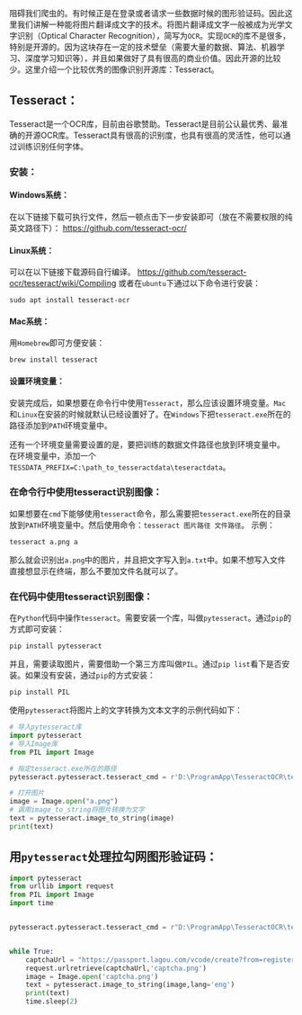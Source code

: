 阻碍我们爬虫的。有时候正是在登录或者请求一些数据时候的图形验证码。因此这里我们讲解一种能将图片翻译成文字的技术。将图片翻译成文字一般被成为光学文字识别（Optical Character Recognition），简写为`OCR`。实现`OCR`的库不是很多，特别是开源的。因为这块存在一定的技术壁垒（需要大量的数据、算法、机器学习、深度学习知识等），并且如果做好了具有很高的商业价值。因此开源的比较少。这里介绍一个比较优秀的图像识别开源库：Tesseract。

## Tesseract：

Tesseract是一个OCR库，目前由谷歌赞助。Tesseract是目前公认最优秀、最准确的开源OCR库。Tesseract具有很高的识别度，也具有很高的灵活性，他可以通过训练识别任何字体。

### 安装：

#### Windows系统：

在以下链接下载可执行文件，然后一顿点击下一步安装即可（放在不需要权限的纯英文路径下）：
<https://github.com/tesseract-ocr/>

#### Linux系统：

可以在以下链接下载源码自行编译。
<https://github.com/tesseract-ocr/tesseract/wiki/Compiling>
或者在`ubuntu`下通过以下命令进行安装：

```shell
sudo apt install tesseract-ocr
```

#### Mac系统：

用`Homebrew`即可方便安装：

```shell
brew install tesseract
```

#### 设置环境变量：

安装完成后，如果想要在命令行中使用`Tesseract`，那么应该设置环境变量。`Mac`和`Linux`在安装的时候就默认已经设置好了。在`Windows`下把`tesseract.exe`所在的路径添加到`PATH`环境变量中。

还有一个环境变量需要设置的是，要把训练的数据文件路径也放到环境变量中。
在环境变量中，添加一个`TESSDATA_PREFIX=C:\path_to_tesseractdata\teseractdata`。

### 在命令行中使用tesseract识别图像：

如果想要在`cmd`下能够使用`tesseract`命令，那么需要把`tesseract.exe`所在的目录放到`PATH`环境变量中。然后使用命令：`tesseract 图片路径 文件路径`。
示例：

```shell
tesseract a.png a
```

那么就会识别出`a.png`中的图片，并且把文字写入到`a.txt`中。如果不想写入文件直接想显示在终端，那么不要加文件名就可以了。

### 在代码中使用tesseract识别图像：

在`Python`代码中操作`tesseract`。需要安装一个库，叫做`pytesseract`。通过`pip`的方式即可安装：

```
pip install pytesseract
```

并且，需要读取图片，需要借助一个第三方库叫做`PIL`。通过`pip list`看下是否安装。如果没有安装，通过`pip`的方式安装：

```
pip install PIL
```

使用`pytesseract`将图片上的文字转换为文本文字的示例代码如下：

```python
# 导入pytesseract库
import pytesseract
# 导入Image库
from PIL import Image

# 指定tesseract.exe所在的路径
pytesseract.pytesseract.tesseract_cmd = r'D:\ProgramApp\TesseractOCR\tesseract.exe'

# 打开图片
image = Image.open("a.png")
# 调用image_to_string将图片转换为文字
text = pytesseract.image_to_string(image)
print(text)
```

## 用`pytesseract`处理拉勾网图形验证码：

```python
import pytesseract
from urllib import request
from PIL import Image
import time


pytesseract.pytesseract.tesseract_cmd = r"D:\ProgramApp\TesseractOCR\tesseract.exe"


while True:
    captchaUrl = "https://passport.lagou.com/vcode/create?from=register&refresh=1513081451891"
    request.urlretrieve(captchaUrl,'captcha.png')
    image = Image.open('captcha.png')
    text = pytesseract.image_to_string(image,lang='eng')
    print(text)
    time.sleep(2)
```